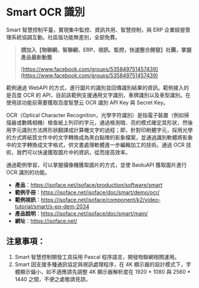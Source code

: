 # Smart OCR 識別

Smart 智慧控制平臺，實現集中監控、資訊共用、智慧控制，與 ERP 企業經營管理系統協調互動。社區版功能無差別，全部免費。

> **請加入【物聯網、智聯網、ERP、視訊、監控，快速整合開發】社團，掌握產品最新動態**
>
> [https://www.facebook.com/groups/535849751457439](https://www.facebook.com/groups/535849751457439)

範例通過 WebAPI 的方式，進行圖片的識別並回傳識別結果的資訊。範例接入的是百度 OCR 的 API，目前該範例支援通用文字識別，車牌識別以及車型識別。在使用該功能前需要獲取百度智慧云 OCR 識別 API Key 與 Secret Key。

OCR（Optical Character Recognition，光學字符識別）是指電子裝置（例如掃描器或數碼相機）檢查紙上列印的字元，通過檢測暗、亮的模式確定其形狀，然後用字元識別方法將形狀翻譯成計算機文字的過程；即，針對印刷體字元，採用光學的方式將紙質文件中的文字轉換成為黑白點陣的影象檔案，並通過識別軟體將影象中的文字轉換成文字格式，供文書處理軟體進一步編輯加工的技術。通過 OCR 技術，我們可以快速獲取圖片中的資訊，從而提高效率。

通過範例學習，可以掌握攝像機獲取圖片的方式，並使 BaiduAPI 獲取圖片進行 OCR 識別的功能。

* **產品**：https://isoface.net/isoface/production/software/smart
* **範例手冊**：https://isoface.net/isoface/doc/smart/demo/ocr/
* **範例視訊**：https://isoface.net/isoface/component/k2/video-tutorial/smart/s-eq-dem-2034
* **產品說明**：https://isoface.net/isoface/doc/smart/main/
* **網址**：https://isoface.net/

## 注意事項：
1. Smart 智慧控制開發工具採用 Pascal 程序語言，開發物聯網相關運用。
2. Smart 因支援多種通訊協定與視訊處理程序，在 4K 顯示器的設計模式下，字體顯示偏小，如不適應請先調整 4K 顯示器解析度在 1920 * 1080 與 2560 * 1440 之間，不便之處敬請見諒。